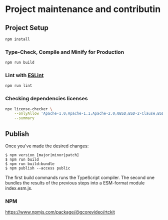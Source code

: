 # Project maintenance and contributin

## Project Setup

```sh
npm install
```

### Type-Check, Compile and Minify for Production

```sh
npm run build
```

### Lint with [ESLint](https://eslint.org/)

```sh
npm run lint
```

### Checking dependencies licenses

```sh
npx license-checker \
    --onlyAllow 'Apache-1.0;Apache-1.1;Apache-2.0;0BSD;BSD-2-Clause;BSD-3-Clause;ISC;MIT' \
    --summary
```

## Publish

Once you've made the desired changes:

```
$ npm version [major|minor|patch]
$ npm run build
$ npm run build:bundle
$ npm publish --access public
```

The first build commands runs the TypeScript compiler.
The second one bundles the results of the previous steps into a ESM-format module index.esm.js.

### NPM
https://www.npmjs.com/package/@gcorevideo/rtckit
